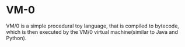 # VM-0
VM/0 is a simple procedural toy language, that is compiled to bytecode, which is then executed by the VM/0 virtual machine(similar to Java and Python).
